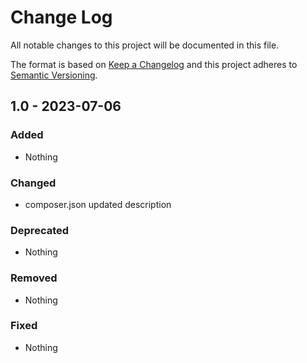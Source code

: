 # Change Log
All notable changes to this project will be documented in this file.

The format is based on [Keep a Changelog](https://keepachangelog.com) and this project adheres to [Semantic Versioning](https://semver.org).

## 1.0 - 2023-07-06

### Added

- Nothing

### Changed

- composer.json updated description

### Deprecated

- Nothing

### Removed

- Nothing

### Fixed

- Nothing
